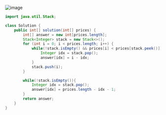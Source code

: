 ![image](https://github.com/alswo1212/CNF_codingTest_sturdy/assets/92290312/df1c6964-0f0d-430b-9ecc-8869795878aa)

```java
import java.util.Stack;

class Solution {
    public int[] solution(int[] prices) {
        int[] answer = new int[prices.length];
        Stack<Integer> stack = new Stack<>();
        for (int i = 0; i < prices.length; i++) {
            while(!stack.isEmpty() && prices[i] < prices[stack.peek()]){
                Integer idx = stack.pop();
                answer[idx] = i - idx;
            }
            stack.push(i);
        }

        while(!stack.isEmpty()){
            Integer idx = stack.pop();
            answer[idx] = prices.length - idx - 1;
        }
        return answer;
    }
}
```
